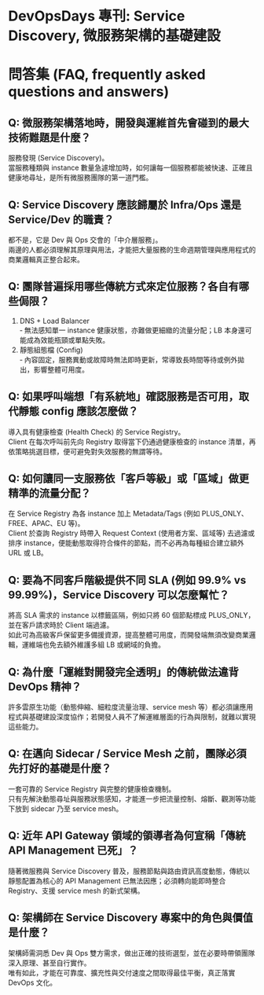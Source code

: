 # DevOpsDays 專刊: Service Discovery, 微服務架構的基礎建設

# 問答集 (FAQ, frequently asked questions and answers)

## Q: 微服務架構落地時，開發與運維首先會碰到的最大技術難題是什麼？
服務發現 (Service Discovery)。  
當服務種類與 instance 數量急遽增加時，如何讓每一個服務都能被快速、正確且健康地尋址，是所有微服務團隊的第一道門檻。

## Q: Service Discovery 應該歸屬於 Infra/Ops 還是 Service/Dev 的職責？
都不是，它是 Dev 與 Ops 交會的「中介層服務」。  
兩邊的人都必須理解其原理與用法，才能把大量服務的生命週期管理與應用程式的商業邏輯真正整合起來。

## Q: 團隊普遍採用哪些傳統方式來定位服務？各自有哪些侷限？
1. DNS + Load Balancer  
   ‑ 無法感知單一 instance 健康狀態，亦難做更細緻的流量分配；LB 本身還可能成為效能瓶頸或單點失敗。  
2. 靜態組態檔 (Config)  
   ‑ 內容固定，服務異動或故障時無法即時更新，常導致長時間等待或例外拋出，影響整體可用度。

## Q: 如果呼叫端想「有系統地」確認服務是否可用，取代靜態 config 應該怎麼做？
導入具有健康檢查 (Health Check) 的 Service Registry。  
Client 在每次呼叫前先向 Registry 取得當下仍通過健康檢查的 instance 清單，再依策略挑選目標，便可避免對失效服務的無謂等待。

## Q: 如何讓同一支服務依「客戶等級」或「區域」做更精準的流量分配？
在 Service Registry 為各 instance 加上 Metadata/Tags (例如 PLUS_ONLY、FREE、APAC、EU 等)。  
Client 於查詢 Registry 時帶入 Request Context (使用者方案、區域等) 去過濾或排序 instance，便能動態取得符合條件的節點，而不必再為每種組合建立額外 URL 或 LB。

## Q: 要為不同客戶階級提供不同 SLA (例如 99.9% vs 99.99%)，Service Discovery 可以怎麼幫忙？
將高 SLA 需求的 instance 以標籤區隔，例如只將 60 個節點標成 PLUS_ONLY，並在客戶請求時於 Client 端過濾。  
如此可為高級客戶保留更多備援資源，提高整體可用度，而開發端無須改變商業邏輯，運維端也免去額外維護多組 LB 或網域的負擔。

## Q: 為什麼「運維對開發完全透明」的傳統做法違背 DevOps 精神？
許多雲原生功能（動態伸縮、細粒度流量治理、service mesh 等）都必須讓應用程式與基礎建設深度協作；若開發人員不了解運維層面的行為與限制，就難以實現這些能力。

## Q: 在邁向 Sidecar / Service Mesh 之前，團隊必須先打好的基礎是什麼？
一套可靠的 Service Registry 與完整的健康檢查機制。  
只有先解決動態尋址與服務狀態感知，才能進一步把流量控制、熔斷、觀測等功能下放到 sidecar 乃至 service mesh。

## Q: 近年 API Gateway 領域的領導者為何宣稱「傳統 API Management 已死」？
隨著微服務與 Service Discovery 普及，服務節點與路由資訊高度動態，傳統以靜態配置為核心的 API Management 已無法因應；必須轉向能即時整合 Registry、支援 service mesh 的新式架構。

## Q: 架構師在 Service Discovery 專案中的角色與價值是什麼？
架構師需洞悉 Dev 與 Ops 雙方需求，做出正確的技術選型，並在必要時帶領團隊深入原理、甚至自行實作。  
唯有如此，才能在可靠度、擴充性與交付速度之間取得最佳平衡，真正落實 DevOps 文化。